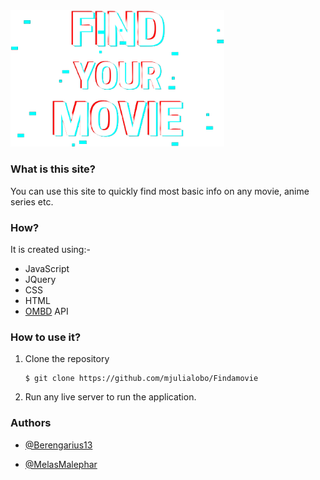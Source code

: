 <img src="custom/logo.png" style="zoom:80%;" />

### What is this site? 

You can use this site to quickly find most basic info on any movie, anime series etc. 

### How? 

It is created using:-

* JavaScript 
* JQuery
* CSS 
* HTML
* [OMBD](https://www.omdbapi.com/) API

### How to use it? 

1. Clone the repository 

   ```
   $ git clone https://github.com/mjulialobo/Findamovie
   ```

2. Run any live server to run the application. 

### Authors

* [@Berengarius13](https://github.com/Berengarius13)

* [@MelasMalephar](https://github.com/MelasMalephar/)

  

